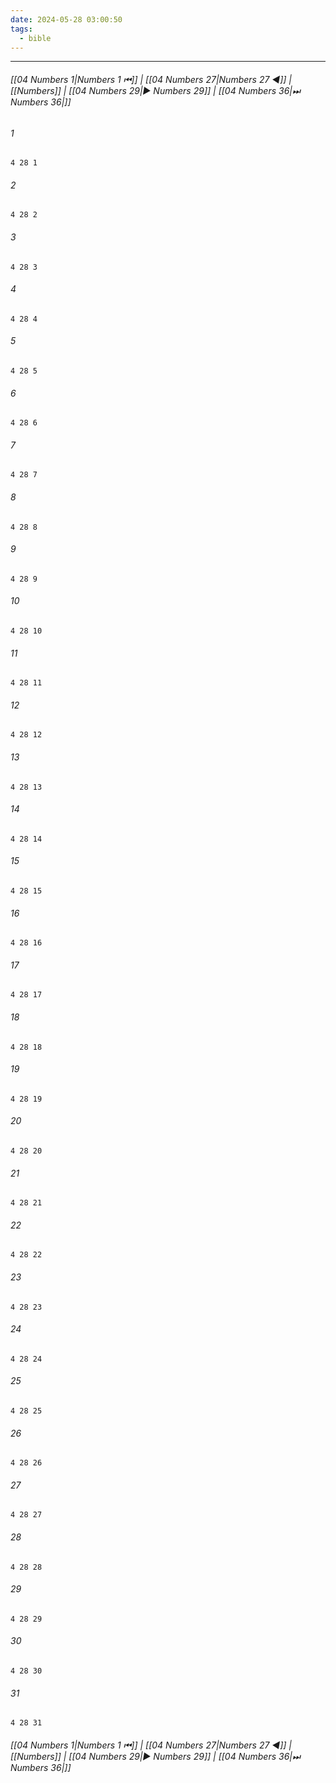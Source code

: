 ```yaml
---
date: 2024-05-28 03:00:50
tags:
  - bible
---
```

___

###### [[04 Numbers 1|Numbers 1 ⏮]] | [[04 Numbers 27|Numbers 27 ◀]] | [[Numbers]] | [[04 Numbers 29|▶ Numbers 29]] | [[04 Numbers 36|⏭ Numbers 36|]]

###### 1
``` verse
4 28 1 
```
###### 2
``` verse
4 28 2 
```
###### 3
``` verse
4 28 3 
```
###### 4
``` verse
4 28 4 
```
###### 5
``` verse
4 28 5 
```
###### 6
``` verse
4 28 6 
```
###### 7
``` verse
4 28 7 
```
###### 8
``` verse
4 28 8 
```
###### 9
``` verse
4 28 9 
```
###### 10
``` verse
4 28 10 
```
###### 11
``` verse
4 28 11 
```
###### 12
``` verse
4 28 12 
```
###### 13
``` verse
4 28 13 
```
###### 14
``` verse
4 28 14 
```
###### 15
``` verse
4 28 15 
```
###### 16
``` verse
4 28 16 
```
###### 17
``` verse
4 28 17 
```
###### 18
``` verse
4 28 18 
```
###### 19
``` verse
4 28 19 
```
###### 20
``` verse
4 28 20 
```
###### 21
``` verse
4 28 21 
```
###### 22
``` verse
4 28 22 
```
###### 23
``` verse
4 28 23 
```
###### 24
``` verse
4 28 24 
```
###### 25
``` verse
4 28 25 
```
###### 26
``` verse
4 28 26 
```
###### 27
``` verse
4 28 27 
```
###### 28
``` verse
4 28 28 
```
###### 29
``` verse
4 28 29 
```
###### 30
``` verse
4 28 30 
```
###### 31
``` verse
4 28 31 
```

###### [[04 Numbers 1|Numbers 1 ⏮]] | [[04 Numbers 27|Numbers 27 ◀]] | [[Numbers]] | [[04 Numbers 29|▶ Numbers 29]] | [[04 Numbers 36|⏭ Numbers 36|]]

